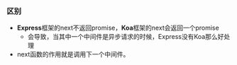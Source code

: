 ### 区别

- **Express**框架的next不返回promise，**Koa**框架的next会返回一个promise
  - 会导致，当其中一个中间件是异步请求的时候，Express没有Koa那么好处理
- next函数的作用就是调用下一个中间件。